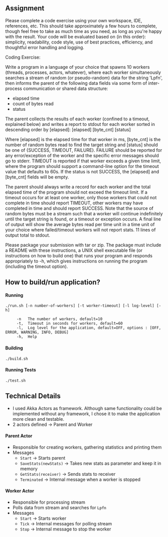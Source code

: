 ## Assignment

Please complete a code exercise using your own workspace, IDE, references, etc. This should take approximately a few hours to complete, though feel free to take as much time as you need, as long as you're happy with the result. Your code will be evaluated based on (in this order): simplicity, readability, code style, use of best practices, efficiency, and thoughtful error handling and logging.

Coding Exercise:

Write a program in a language of your choice that spawns 10 workers (threads, processes, actors, whatever), where each worker simultaneously searches a stream of random (or pseudo-random) data for the string 'Lpfn', then informs the parent of the following data fields via some form of inter-process communication or shared data structure:
* elapsed time
* count of bytes read
* status

The parent collects the results of each worker (confined to a timeout, explained below) and writes a report to stdout for each worker sorted in descending order by [elapsed]:
[elapsed] [byte_cnt] [status]

Where [elapsed] is the elapsed time for that worker in ms, [byte_cnt] is the number of random bytes read to find the target string and [status] should be one of {SUCCESS, TIMEOUT, FAILURE}. FAILURE should be reported for any error/exception of the worker and the specific error messages should go to stderr. TIMEOUT is reported if that worker exceeds a given time limit, where the program should support a command-line option for the timeout value that defaults to 60s. If the status is not SUCCESS, the [elapsed] and [byte_cnt] fields will be empty.

The parent should always write a record for each worker and the total elapsed time of the program should not exceed the timeout limit. If a timeout occurs for at least one worker, only those workers that could not complete in time should report TIMEOUT, other workers may have completed in time and should report SUCCESS. Note that the source of random bytes must be a stream such that a worker will continue indefinitely until the target string is found, or a timeout or exception occurs. A final line of output will show the average bytes read per time unit in a time unit of your choice where failed/timeout workers will not report stats. 11 lines of output total to stdout.

Please package your submission with tar or zip. The package must include a README with these instructions, a UNIX shell executable file (or instructions on how to build one) that runs your program and responds appropriately to -h, which gives instructions on running the program (including the timeout option).

## How to build/run application?

#### Running

```
./run.sh [-n number-of-workers] [-t worker-timeout] [-l log-level] [-h]

     -n   The number of workers, default=10
     -t,  Timeout in seconds for workers, default=60
     -l,  Log level for the application, default=OFF, options : [OFF, ERROR, WARNING, INFO, DEBUG]
     -h,  Help

```

#### Building

```
./build.sh 
```

#### Running Tests
```
./test.sh
```

## Technical Details

* I used Akka Actors as framework. Although same functionality could be implemented without any framework, I chose it to make the application more clean and testable.
* 2 actors defined -> Parent and Worker

#### Parent Actor

- Responsible for creating workers, gathering statistics and printing them
- Messages
    - `Start` -> Starts parent
    - `SaveStats(newStats)` -> Takes new stats as parameter and keep it in memory
    - `GetStats(receiver)` -> Sends stats to receiver
    - `Terminated` -> Internal message when a worker is stopped  



#### Worker Actor

- Responsible for processing stream
- Polls data from stream and searches for `Lpfn` 
- Messages
    - `Start` -> Starts worker
    - `Tick` -> Internal messages for polling stream
    - `Stop` -> Internal message to stop the worker
